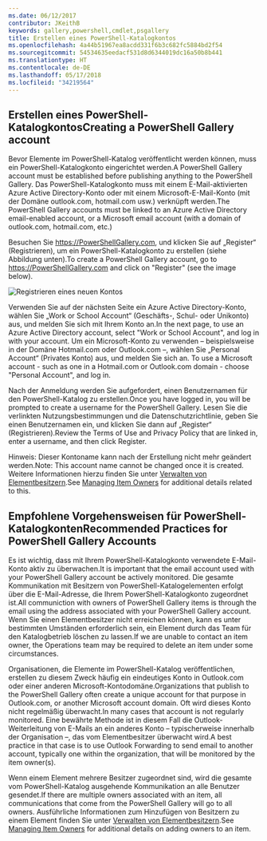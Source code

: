 ```yaml
---
ms.date: 06/12/2017
contributor: JKeithB
keywords: gallery,powershell,cmdlet,psgallery
title: Erstellen eines PowerShell-Katalogkontos
ms.openlocfilehash: 4a44b51967ea8acdd331f6b3c682fc5884bd2f54
ms.sourcegitcommit: 54534635eedacf531d8d6344019dc16a50b8b441
ms.translationtype: HT
ms.contentlocale: de-DE
ms.lasthandoff: 05/17/2018
ms.locfileid: "34219564"
---
```

## <a name="creating-a-powershell-gallery-account"></a><span data-ttu-id="03920-103">Erstellen eines PowerShell-Katalogkontos</span><span class="sxs-lookup"><span data-stu-id="03920-103">Creating a PowerShell Gallery account</span></span>

<span data-ttu-id="03920-104">Bevor Elemente im PowerShell-Katalog veröffentlicht werden können, muss ein PowerShell-Katalogkonto eingerichtet werden.</span><span class="sxs-lookup"><span data-stu-id="03920-104">A PowerShell Gallery account must be established before publishing anything to the PowerShell Gallery.</span></span>
<span data-ttu-id="03920-105">Das PowerShell-Katalogkonto muss mit einem E-Mail-aktivierten Azure Active Directory-Konto oder mit einem Microsoft-E-Mail-Konto (mit der Domäne outlook.com, hotmail.com usw.) verknüpft werden.</span><span class="sxs-lookup"><span data-stu-id="03920-105">The PowerShell Gallery accounts must be linked to an Azure Active Directory email-enabled account, or a Microsoft email account (with a domain of outlook.com, hotmail.com, etc.)</span></span>

<span data-ttu-id="03920-106">Besuchen Sie https://PowerShellGallery.com, und klicken Sie auf „Register“ (Registrieren), um ein PowerShell-Katalogkonto zu erstellen (siehe Abbildung unten).</span><span class="sxs-lookup"><span data-stu-id="03920-106">To create a PowerShell Gallery account, go to https://PowerShellGallery.com and click on "Register" (see the image below).</span></span>

![Registrieren eines neuen Kontos](../../Images/CreatingAccount-Register.png)

<span data-ttu-id="03920-108">Verwenden Sie auf der nächsten Seite ein Azure Active Directory-Konto, wählen Sie „Work or School Account“ (Geschäfts-, Schul- oder Unikonto) aus, und melden Sie sich mit Ihrem Konto an.</span><span class="sxs-lookup"><span data-stu-id="03920-108">In the next page, to use an Azure Active Directory account, select "Work or School Account", and log in with your account.</span></span>
<span data-ttu-id="03920-109">Um ein Microsoft-Konto zu verwenden – beispielsweise in der Domäne Hotmail.com oder Outlook.com –, wählen Sie „Personal Account“ (Privates Konto) aus, und melden Sie sich an. </span><span class="sxs-lookup"><span data-stu-id="03920-109">To use a Microsoft account - such as one in a Hotmail.com or Outlook.com domain - choose "Personal Account", and log in.</span></span>

<span data-ttu-id="03920-110">Nach der Anmeldung werden Sie aufgefordert, einen Benutzernamen für den PowerShell-Katalog zu erstellen.</span><span class="sxs-lookup"><span data-stu-id="03920-110">Once you have logged in, you will be prompted to create a username for the PowerShell Gallery.</span></span>
<span data-ttu-id="03920-111">Lesen Sie die verlinkten Nutzungsbestimmungen und die Datenschutzrichtlinie, geben Sie einen Benutzernamen ein, und klicken Sie dann auf „Register“ (Registrieren).</span><span class="sxs-lookup"><span data-stu-id="03920-111">Review the Terms of Use and Privacy Policy that are linked in, enter a username, and then click Register.</span></span>

<span data-ttu-id="03920-112">Hinweis: Dieser Kontoname kann nach der Erstellung nicht mehr geändert werden.</span><span class="sxs-lookup"><span data-stu-id="03920-112">Note: This account name cannot be changed once it is created.</span></span>
<span data-ttu-id="03920-113">Weitere Informationen hierzu finden Sie unter [Verwalten von Elementbesitzern](https://msdn.microsoft.com/powershell/gallery/psgallery/managing-item-owners).</span><span class="sxs-lookup"><span data-stu-id="03920-113">See [Managing Item Owners](https://msdn.microsoft.com/powershell/gallery/psgallery/managing-item-owners) for additional details related to this.</span></span>

## <a name="recommended-practices-for-powershell-gallery-accounts"></a><span data-ttu-id="03920-114">Empfohlene Vorgehensweisen für PowerShell-Katalogkonten</span><span class="sxs-lookup"><span data-stu-id="03920-114">Recommended Practices for PowerShell Gallery Accounts</span></span>

<span data-ttu-id="03920-115">Es ist wichtig, dass mit Ihrem PowerShell-Katalogkonto verwendete E-Mail-Konto aktiv zu überwachen.</span><span class="sxs-lookup"><span data-stu-id="03920-115">It is important that the email account used with your PowerShell Gallery account be actively monitored.</span></span>
<span data-ttu-id="03920-116">Die gesamte Kommunikation mit Besitzern von PowerShell-Katalogelementen erfolgt über die E-Mail-Adresse, die Ihrem PowerShell-Katalogkonto zugeordnet ist.</span><span class="sxs-lookup"><span data-stu-id="03920-116">All communiction with owners of PowerShell Gallery items is through the email using the address associated with your PowerShell Gallery account.</span></span>
<span data-ttu-id="03920-117">Wenn Sie einen Elementbesitzer nicht erreichen können, kann es unter bestimmten Umständen erforderlich sein, ein Element durch das Team für den Katalogbetrieb löschen zu lassen.</span><span class="sxs-lookup"><span data-stu-id="03920-117">If we are unable to contact an item owner, the Operations team may be required to delete an item under some circumstances.</span></span>

<span data-ttu-id="03920-118">Organisationen, die Elemente im PowerShell-Katalog veröffentlichen, erstellen zu diesem Zweck häufig ein eindeutiges Konto in Outlook.com oder einer anderen Microsoft-Kontodomäne.</span><span class="sxs-lookup"><span data-stu-id="03920-118">Organizations that publish to the PowerShell Gallery often create a unique account for that purpose in Outlook.com, or another Microsoft account domain.</span></span>
<span data-ttu-id="03920-119">Oft wird dieses Konto nicht regelmäßig überwacht.</span><span class="sxs-lookup"><span data-stu-id="03920-119">In many cases that account is not regularly monitored.</span></span>
<span data-ttu-id="03920-120">Eine bewährte Methode ist in diesem Fall die Outlook-Weiterleitung von E-Mails an ein anderes Konto – typischerweise innerhalb der Organisation –, das vom Elementbesitzer überwacht wird.</span><span class="sxs-lookup"><span data-stu-id="03920-120">A best practice in that case is to use Outlook Forwarding to send email to another account, typically one within the organization, that will be monitored by the item owner(s).</span></span>

<span data-ttu-id="03920-121">Wenn einem Element mehrere Besitzer zugeordnet sind, wird die gesamte vom PowerShell-Katalog ausgehende Kommunikation an alle Benutzer gesendet.</span><span class="sxs-lookup"><span data-stu-id="03920-121">If there are multiple owners associated with an item, all communications that come from the PowerShell Gallery will go to all owners.</span></span>
<span data-ttu-id="03920-122">Ausführliche Informationen zum Hinzufügen von Besitzern zu einem Element finden Sie unter [Verwalten von Elementbesitzern](https://msdn.microsoft.com/powershell/gallery/psgallery/managing-item-owners).</span><span class="sxs-lookup"><span data-stu-id="03920-122">See [Managing Item Owners](https://msdn.microsoft.com/powershell/gallery/psgallery/managing-item-owners) for additional details on adding owners to an item.</span></span>